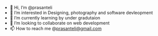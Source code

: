 - 👋 Hi, I’m @prasanteli
- 👀 I’m interested in Designing, photography and software devleopment
- 🌱 I’m currently learning by under gradutaion 
- 💞️ I’m looking to collaborate on web development
- 📫 How to reach me @prasanteli@gmail.com

<!---
prasanteli/prasanteli is a ✨ special ✨ repository because its `README.md` (this file) appears on your GitHub profile.
You can click the Preview link to take a look at your changes.
--->
